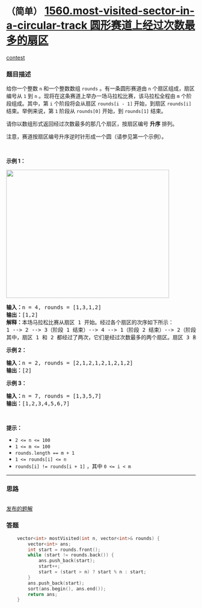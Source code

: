 # `（简单）` [1560.most-visited-sector-in-a-circular-track 圆形赛道上经过次数最多的扇区](https://leetcode-cn.com/problems/most-visited-sector-in-a-circular-track/)

[contest](https://leetcode-cn.com/contest/weekly-contest-203/problems/most-visited-sector-in-a-circular-track/)

### 题目描述
<p>给你一个整数 <code>n</code> 和一个整数数组 <code>rounds</code> 。有一条圆形赛道由 <code>n</code> 个扇区组成，扇区编号从 <code>1</code> 到 <code>n</code> 。现将在这条赛道上举办一场马拉松比赛，该马拉松全程由 <code>m</code> 个阶段组成。其中，第 <code>i</code> 个阶段将会从扇区 <code>rounds[i - 1]</code> 开始，到扇区 <code>rounds[i]</code> 结束。举例来说，第 <code>1</code> 阶段从&nbsp;<code>rounds[0]</code>&nbsp;开始，到&nbsp;<code>rounds[1]</code>&nbsp;结束。</p>

<p>请你以数组形式返回经过次数最多的那几个扇区，按扇区编号 <strong>升序</strong> 排列。</p>

<p>注意，赛道按扇区编号升序逆时针形成一个圆（请参见第一个示例）。</p>

<p>&nbsp;</p>

<p><strong>示例 1：</strong></p>

<p><img style="height: 341px; width: 433px;" src="https://assets.leetcode-cn.com/aliyun-lc-upload/uploads/2020/08/22/3rd45e.jpg" alt=""></p>

<pre><strong>输入：</strong>n = 4, rounds = [1,3,1,2]
<strong>输出：</strong>[1,2]
<strong>解释：</strong>本场马拉松比赛从扇区 1 开始。经过各个扇区的次序如下所示：
1 --> 2 --> 3（阶段 1 结束）--> 4 --> 1（阶段 2 结束）--> 2（阶段 3 结束，即本场马拉松结束）
其中，扇区 1 和 2 都经过了两次，它们是经过次数最多的两个扇区。扇区 3 和 4 都只经过了一次。</pre>

<p><strong>示例 2：</strong></p>

<pre><strong>输入：</strong>n = 2, rounds = [2,1,2,1,2,1,2,1,2]
<strong>输出：</strong>[2]
</pre>

<p><strong>示例 3：</strong></p>

<pre><strong>输入：</strong>n = 7, rounds = [1,3,5,7]
<strong>输出：</strong>[1,2,3,4,5,6,7]
</pre>

<p>&nbsp;</p>

<p><strong>提示：</strong></p>

<ul>
	<li><code>2 <= n <= 100</code></li>
	<li><code>1 <= m <= 100</code></li>
	<li><code>rounds.length == m + 1</code></li>
	<li><code>1 <= rounds[i] <= n</code></li>
	<li><code>rounds[i] != rounds[i + 1]</code> ，其中 <code>0 <= i < m</code></li>
</ul>


---
### 思路
```
```

[发布的题解](https://leetcode-cn.com/problems/most-visited-sector-in-a-circular-track/solution/most-visited-sector-by-ikaruga/)

### 答题
``` C++
    vector<int> mostVisited(int n, vector<int>& rounds) {
        vector<int> ans;
        int start = rounds.front();
        while (start != rounds.back()) {
            ans.push_back(start);
            start++;
            start = (start > n) ? start % n : start;
        }
        ans.push_back(start);
        sort(ans.begin(), ans.end());
        return ans;
    }
```




